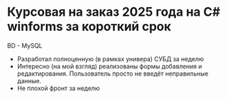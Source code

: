 # Курсовая на заказ 2025 года на C# winforms за короткий срок

BD - MySQL
* Разработал полноценную (в рамках универа) СУБД за неделю
* Интересно (на мой взгляд) реализованы формы добавления и редактирования. Пользователь просто не введёт неправильные данные.
* Не плохой фронт за неделю

